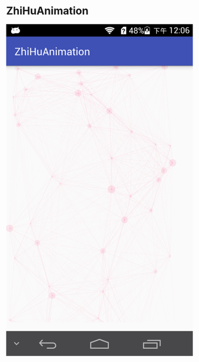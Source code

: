 # ZhiHuAnimation
![效果图](https://github.com/Jaspwer/ZhiHuAnimation/blob/master/pictrure/picture.png)
